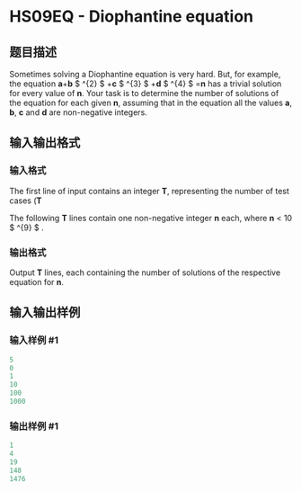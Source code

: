 # HS09EQ - Diophantine equation

## 题目描述

Sometimes solving a Diophantine equation is very hard. But, for example, the equation **a**+**b** $ ^{2} $ +**c** $ ^{3} $ +**d** $ ^{4} $ =**n** has a trivial solution for every value of **n**. Your task is to determine the number of solutions of the equation for each given **n**, assuming that in the equation all the values **a**, **b**, **c** and **d** are non-negative integers.

## 输入输出格式

### 输入格式

The first line of input contains an integer **T**, representing the number of test cases (**T**

The following **T** lines contain one non-negative integer **n** each, where **n** < 10 $ ^{9} $ .

### 输出格式

Output **T** lines, each containing the number of solutions of the respective equation for **n**.

## 输入输出样例

### 输入样例 #1

```cpp
5
0
1
10
100
1000
```


### 输出样例 #1

```cpp
1
4
19
148
1476
```


